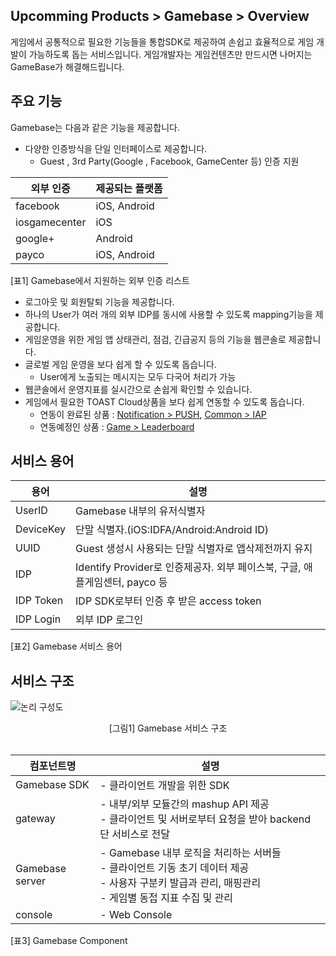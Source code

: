 ## Upcomming Products > Gamebase > Overview

게임에서 공통적으로 필요한 기능들을 통합SDK로 제공하여 손쉽고 효율적으로 게임 개발이 가능하도록 돕는 서비스입니다.
게임개발자는 게임컨텐츠만 만드시면 나머지는 GameBase가 해결해드립니다.

## 주요 기능

Gamebase는 다음과 같은 기능을 제공합니다.

* 다양한 인증방식을 단일 인터페이스로 제공합니다.
	* Guest , 3rd Party(Google , Facebook, GameCenter 등) 인증 지원 
	
| 외부 인증 | 제공되는 플랫폼 |
|--------|--------|
| facebook       | iOS, Android        |
| iosgamecenter | iOS        |
| google+       | Android        |
| payco       | iOS, Android        |

[표1] Gamebase에서 지원하는 외부 인증 리스트

* 로그아웃 및 회원탈퇴 기능을 제공합니다.
* 하나의 User가 여러 개의 외부 IDP를 동시에 사용할 수 있도록 mapping기능을 제공합니다.
* 게임운영을 위한 게임 앱 상태관리, 점검, 긴급공지 등의 기능을 웹콘솔로 제공합니다.
* 글로벌 게임 운영을 보다 쉽게 할 수 있도록 돕습니다.
	* User에게 노출되는 메시지는 모두 다국어 처리가 가능
* 웹콘솔에서 운영지표를 실시간으로 손쉽게 확인할 수 있습니다.
* 게임에서 필요한 TOAST Cloud상품을 보다 쉽게 연동할 수 있도록 돕습니다.
	* 연동이 완료된 상품 :  [Notification > PUSH](http://docs.cloud.toast.com/ko/Notification/Service/notification), [Common > IAP](http://docs.cloud.toast.com/service/iap) 
	* 연동예정인 상품 : [Game > Leaderboard](https://cloud.toast.com/service/leaderboard)



## 서비스 용어

| 용어 | 설명 |
|--------|--------|
| UserID      | Gamebase 내부의 유저식별자       |
| DeviceKey      | 단말 식별자.(iOS:IDFA/Android:Android ID)       |
| UUID      | Guest 생성시 사용되는 단말 식별자로 앱삭제전까지 유지      |
| IDP       | Identify Provider로 인증제공자. 외부 페이스북, 구글, 애플게임센터, payco 등       |
| IDP Token      | IDP SDK로부터 인증 후 받은 access token       |
| IDP Login      | 외부 IDP 로그인       |

[표2] Gamebase 서비스 용어

## 서비스 구조

![논리 구성도](http://static.toastoven.net/prod_gamebase/Overview/img_logical_1.0.png)
<center>[그림1] Gamebase 서비스 구조</center>
<br>

| 컴포넌트명 | 설명 |
| --- | --- |
| Gamebase SDK | - 클라이언트 개발을 위한 SDK |
| gateway | - 내부/외부 모듈간의 mashup API 제공 <br>- 클라이언트 및 서버로부터 요청을 받아 backend 단 서비스로 전달 |
| Gamebase server | - Gamebase 내부 로직을 처리하는 서버들 <br>- 클라이언트 기동 초기 데이터 제공 <br>- 사용자 구분키 발급과 관리, 매핑관리 <br>- 게임별 동접 지표 수집 및 관리 |
| console | - Web Console |

[표3] Gamebase Component




























